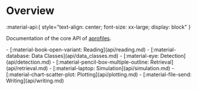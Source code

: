 # Overview

:material-api:{ style="text-align: center; font-size: xx-large; display: block" }

Documentation of the core API of [aprofiles](index.md).

<div class="grid cards" markdown>
- [:material-book-open-variant: Reading](api/reading.md)
- [:material-database: Data Classes](api/data_classes.md)
- [:material-eye: Detection](api/detection.md)
- [:material-pencil-box-multiple-outline: Retrieval](api/retrieval.md)
- [:material-laptop: Simulation](api/simulation.md)
- [:material-chart-scatter-plot: Plotting](api/plotting.md)
- [:material-file-send: Writing](api/writing.md)
</div>